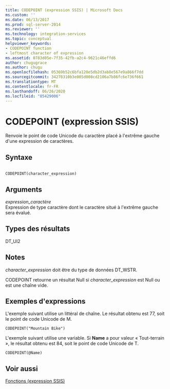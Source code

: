 ```yaml
---
title: CODEPOINT (expression SSIS) | Microsoft Docs
ms.custom: ''
ms.date: 06/13/2017
ms.prod: sql-server-2014
ms.reviewer: ''
ms.technology: integration-services
ms.topic: conceptual
helpviewer_keywords:
- CODEPOINT function
- leftmost character of expression
ms.assetid: 0783d05e-7f35-42fb-a2c4-9621c46effd6
author: chugugrace
ms.author: chugu
ms.openlocfilehash: 05369b52c6bfa120e5db2d3ab8e567e9a866f7dd
ms.sourcegitcommit: 34278310b3e005d008cd2106a7b86fc6e736f661
ms.translationtype: MT
ms.contentlocale: fr-FR
ms.lasthandoff: 06/26/2020
ms.locfileid: "85429006"
---
```

# <a name="codepoint-ssis-expression"></a>CODEPOINT (expression SSIS)
  Renvoie le point de code Unicode du caractère placé à l'extrême gauche d'une expression de caractères.  
  
## <a name="syntax"></a>Syntaxe  
  
```  
  
CODEPOINT(character_expression)  
```  
  
## <a name="arguments"></a>Arguments  
 *expression_caractère*  
 Expression de type caractère dont le caractère situé à l'extrême gauche sera évalué.  
  
## <a name="result-types"></a>Types des résultats  
 DT_UI2  
  
## <a name="remarks"></a>Notes  
 *character_expression* doit être du type de données DT_WSTR.  
  
 CODEPOINT retourne un résultat Null si *character_expression* est Null ou est une chaîne vide.  
  
## <a name="expression-examples"></a>Exemples d'expressions  
 L'exemple suivant utilise un littéral de chaîne. Le résultat obtenu est 77, soit le point de code Unicode de M.  
  
```  
CODEPOINT("Mountain Bike")  
```  
  
 L'exemple suivant utilise une variable. Si **Name** a pour valeur « Tout-terrain », le résultat obtenu est 84, soit le point de code Unicode de T.  
  
```  
CODEPOINT(@Name)  
```  
  
## <a name="see-also"></a>Voir aussi  
 [Fonctions &#40;expression SSIS&#41;](functions-ssis-expression.md)  
  
  
